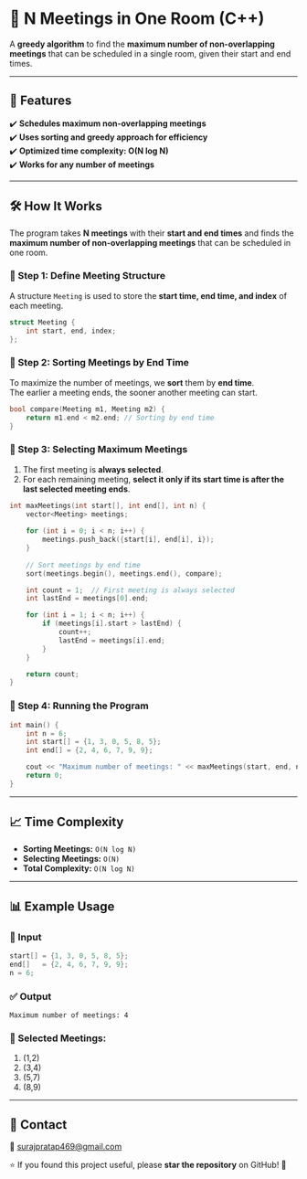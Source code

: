 # 📅 N Meetings in One Room (C++)  

A **greedy algorithm** to find the **maximum number of non-overlapping meetings** that can be scheduled in a single room, given their start and end times.  

---

## 🚀 Features  
✔️ **Schedules maximum non-overlapping meetings**  
✔️ **Uses sorting and greedy approach for efficiency**  
✔️ **Optimized time complexity: O(N log N)**  
✔️ **Works for any number of meetings**  



---

## 🛠 How It Works  

The program takes **N meetings** with their **start and end times** and finds the **maximum number of non-overlapping meetings** that can be scheduled in one room.

### **📌 Step 1: Define Meeting Structure**  
A structure `Meeting` is used to store the **start time, end time, and index** of each meeting.  

```cpp
struct Meeting {
    int start, end, index;
};
```

### **📌 Step 2: Sorting Meetings by End Time**  
To maximize the number of meetings, we **sort** them by **end time**.  
The earlier a meeting ends, the sooner another meeting can start.  

```cpp
bool compare(Meeting m1, Meeting m2) {
    return m1.end < m2.end; // Sorting by end time
}
```

### **📌 Step 3: Selecting Maximum Meetings**  
1. The first meeting is **always selected**.  
2. For each remaining meeting, **select it only if its start time is after the last selected meeting ends**.  

```cpp
int maxMeetings(int start[], int end[], int n) {
    vector<Meeting> meetings;
    
    for (int i = 0; i < n; i++) {
        meetings.push_back({start[i], end[i], i});
    }
    
    // Sort meetings by end time
    sort(meetings.begin(), meetings.end(), compare);

    int count = 1;  // First meeting is always selected
    int lastEnd = meetings[0].end;

    for (int i = 1; i < n; i++) {
        if (meetings[i].start > lastEnd) {
            count++;
            lastEnd = meetings[i].end;
        }
    }

    return count;
}
```

### **📌 Step 4: Running the Program**  
```cpp
int main() {
    int n = 6;
    int start[] = {1, 3, 0, 5, 8, 5};
    int end[] = {2, 4, 6, 7, 9, 9};

    cout << "Maximum number of meetings: " << maxMeetings(start, end, n) << endl;
    return 0;
}
```

---

## 📈 Time Complexity  
- **Sorting Meetings:** `O(N log N)`  
- **Selecting Meetings:** `O(N)`  
- **Total Complexity:** `O(N log N)`

---

## 📊 Example Usage  

### **🔹 Input**  
```cpp
start[] = {1, 3, 0, 5, 8, 5};
end[]   = {2, 4, 6, 7, 9, 9};
n = 6;
```

### **✅ Output**  
```
Maximum number of meetings: 4
```

### **📌 Selected Meetings:**  
1. (1,2)  
2. (3,4)  
3. (5,7)  
4. (8,9)  



---

## 📧 Contact  
📩 surajpratap469@gmail.com  

⭐ If you found this project useful, please **star the repository** on GitHub! 🚀  
